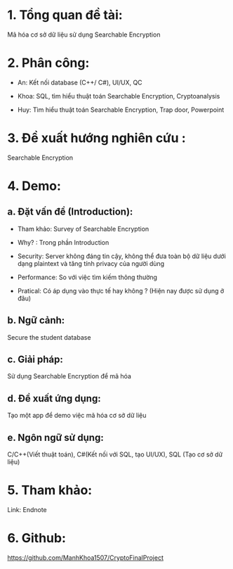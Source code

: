 # 1. Tổng quan đề tài:  
  Mã hóa cơ sở dữ liệu sử dụng Searchable Encryption

# 2. Phân công:
   + An: Kết nối database (C++/ C#), UI/UX, QC
   
   + Khoa: SQL, tìm hiểu thuật toán Searchable Encryption, Cryptoanalysis
   
   + Huy: Tìm hiểu thuật toán Searchable Encryption, Trap door, Powerpoint

# 3. Đề xuất hướng nghiên cứu : 
   Searchable Encryption

# 4. Demo:
  ## a. Đặt vấn đề (Introduction): 
   + Tham khảo: Survey of Searchable Encryption
   
   + Why? :  Trong phần Introduction
   
   + Security: Server không đáng tin cậy, không thể đưa toàn bộ dữ liệu dưới dạng plaintext và tăng tính privacy của người dùng 
	
   + Performance: So với việc tìm kiếm thông thường
	
   + Pratical: Có áp dụng vào thực tế hay không ? (Hiện nay được sử dụng ở đâu)
	
  ## b. Ngữ cảnh: 
   Secure the student database
  
  ## c. Giải pháp: 

   Sử dụng Searchable Encryption để mã hóa
	
  ## d. Đề xuất ứng dụng: 
   Tạo một app để demo việc mã hóa cơ sở dữ liệu

  ## e. Ngôn ngữ sử dụng: 
   C/C++(Viết thuật toán), C#(Kết nối với SQL, tạo UI/UX), SQL (Tạo cơ sở dữ liệu)

# 5. Tham khảo:
   Link: Endnote

# 6. Github: 
   https://github.com/ManhKhoa1507/CryptoFinalProject
